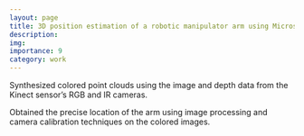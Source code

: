 ```yaml
---
layout: page
title: 3D position estimation of a robotic manipulator arm using Microsoft Kinect sensor
description:
img: 
importance: 9
category: work
---
```


Synthesized colored point clouds using the image and depth data from the Kinect sensor’s RGB and IR cameras.

Obtained the precise location of the arm using image processing and camera calibration techniques on the colored images.
